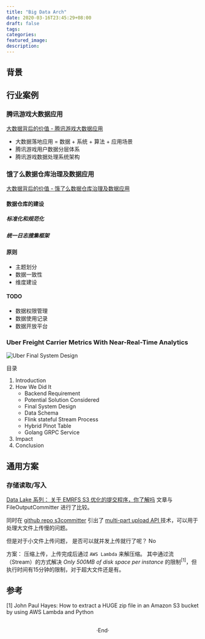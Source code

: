 ```yaml
---
title: "Big Data Arch"
date: 2020-03-16T23:45:29+08:00
draft: false
tags: 
categories: 
featured_image: 
description: 
---
```


## 背景

## 行业案例

### 腾讯游戏大数据应用
[大数据背后的价值 - 腾讯游戏大数据应用](https://pan.baidu.com/disk/home#/all?vmode=list&path=%2F0%20%E6%9E%B6%E6%9E%84%E5%A4%A7%E4%BC%9A%E8%B5%84%E6%96%99%2FArchSummit%202015%20shenzhen%2F%E5%A4%A7%E6%95%B0%E6%8D%AE%E8%83%8C%E5%90%8E%E7%9A%84%E4%BB%B7%E5%80%BC%E4%B8%93%E9%A2%98)   

- 大数据落地应用 = 数据 + 系统 + 算法 + 应用场景
- 腾讯游戏用户数据分层体系
- 腾讯游戏数据处理系统架构 

### 饿了么数据仓库治理及数据应用

[大数据背后的价值 - 饿了么数据仓库治理及数据应用 ]( https://pan.baidu.com/disk/home#/all?vmode=list&path=%2F0%20%E6%9E%B6%E6%9E%84%E5%A4%A7%E4%BC%9A%E8%B5%84%E6%96%99%2FArchSummit%202015%20shenzhen%2F%E5%A4%A7%E6%95%B0%E6%8D%AE%E8%83%8C%E5%90%8E%E7%9A%84%E4%BB%B7%E5%80%BC%E4%B8%93%E9%A2%98 )   

#### 数据仓库的建设  
##### 标准化和规范化 
##### 统一日志搜集框架 
#### 原则

- 主题划分
- 数据一致性
- 维度建设 

#### TODO 

- 数据权限管理
- 数据使用记录
- 数据开放平台

### Uber Freight Carrier Metrics With Near-Real-Time Analytics
![Uber Final System Design](https://hyvi.github.io/blog-images/20220903/uber-freight-carrier-system-design.png)

目录
1. Introduction 
2. How We Did It
    - Backend Requirement
    - Potential Solution Considered 
    - Final System Design
    - Data Schema
    - Flink stateful Stream Process 
    - Hybrid Pinot Table
    - Golang GRPC Service
3. Impact
4. Conclusion


##  通用方案
### 存储读取/写入

[Data Lake  系列： 关于 EMRFS S3 优化的提交程序，你了解吗](https://zhuanlan.zhihu.com/p/113892824) 文章与 FileOutputCommitter 进行了比较。 

同时在 [github repo s3committer](https://github.com/rdblue/s3committer) 引出了 [ multi-part upload API ](https://docs.aws.amazon.com/AmazonS3/latest/userguide/mpuoverview.html) 技术，可以用于处理大文件上传慢的问题。

但是对于小文件上传问题， 是否可以就并发上传就行了呢？ No

方案： 压缩上传，上传完成后通过 `AWS Lambda` 来解压缩。 其中通过流（Stream）的方式解决 *Only 500MB of disk space per instance* 的限制<sup>[1]</sup>，但执行时间有15分钟的限制，对于超大文件还是有。



## 参考 

[1] John Paul Hayes: How to extract a HUGE zip file in an Amazon S3 bucket by using AWS Lambda and Python

<br>

<center>  ·End·  </center>
